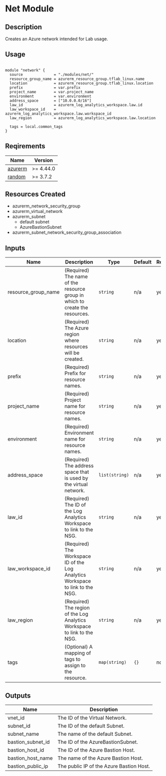 # Net Module

## Description

Creates an Azure network intended for Lab usage.

## Usage

```hcl

module "network" {
  source              = "./modules/net/"
  resource_group_name = azurerm_resource_group.tflab_linux.name
  location            = azurerm_resource_group.tflab_linux.location
  prefix              = var.prefix
  project_name        = var.project_name
  environment         = var.environment
  address_space       = ["10.0.0.0/16"]
  law_id              = azurerm_log_analytics_workspace.law.id
  law_workspace_id    = azurerm_log_analytics_workspace.law.workspace_id
  law_region          = azurerm_log_analytics_workspace.law.location

  tags = local.common_tags
}
```

## Reqirements

| Name                                                                            | Version   |
| ------------------------------------------------------------------------------- | --------- |
| <a href="https://registry.terraform.io/providers/hashicorp/azurerm">azurerm</a> | >= 4.44.0 |
| <a href="https://registry.terraform.io/providers/hashicorp/random">random</a>   | >= 3.7.2  |

## Resources Created

- azurerm_network_security_group
- azurerm_virtual_network
- azurerm_subnet
  - default subnet
  - AzureBastionSubnet
- azurerm_subnet_network_security_group_association

## Inputs

| Name                | Description                                                                    | Type           | Default | Required |
| ------------------- | ------------------------------------------------------------------------------ | -------------- | ------- | -------- |
| resource_group_name | (Required) The name of the resource group in which to create the resources.    | `string`       | n/a     | yes      |
| location            | (Required) The Azure region where resources will be created.                   | `string`       | n/a     | yes      |
| prefix              | (Required) Prefix for resource names.                                          | `string`       | n/a     | yes      |
| project_name        | (Required) Project name for resource names.                                    | `string`       | n/a     | yes      |
| environment         | (Required) Environment name for resource names.                                | `string`       | n/a     | yes      |
| address_space       | (Required) The address space that is used by the virtual network.              | `list(string)` | n/a     | yes      |
| law_id              | (Required) The ID of the Log Analytics Workspace to link to the NSG.           | `string`       | n/a     | yes      |
| law_workspace_id    | (Required) The Workspace ID of the Log Analytics Workspace to link to the NSG. | `string`       | n/a     | yes      |
| law_region          | (Required) The region of the Log Analytics Workspace to link to the NSG.       | `string`       | n/a     | yes      |
| tags                | (Optional) A mapping of tags to assign to the resource.                        | `map(string)`  | `{}`    | no       |

## Outputs

| Name              | Description                              |
| ----------------- | ---------------------------------------- |
| vnet_id           | The ID of the Virtual Network.           |
| subnet_id         | The ID of the default Subnet.            |
| subnet_name       | The name of the default Subnet.          |
| bastion_subnet_id | The ID of the AzureBastionSubnet.        |
| bastion_host_id   | The ID of the Azure Bastion Host.        |
| bastion_host_name | The name of the Azure Bastion Host.      |
| bastion_public_ip | The public IP of the Azure Bastion Host. |
